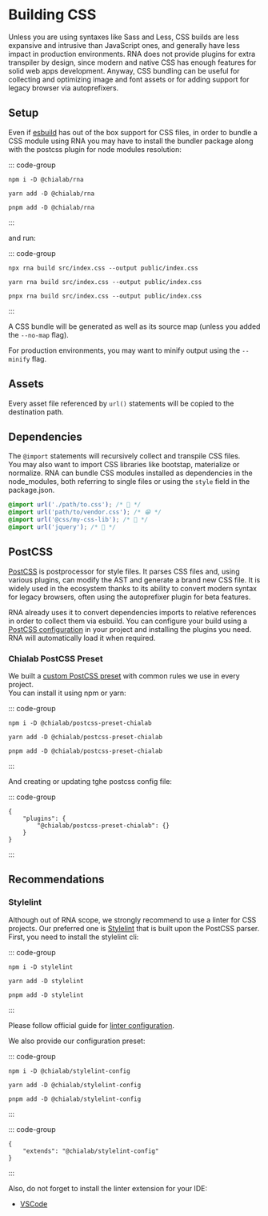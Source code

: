 # Building CSS

Unless you are using syntaxes like Sass and Less, CSS builds are less expansive and intrusive than JavaScript ones, and generally have less impact in production environments. RNA does not provide plugins for extra transpiler by design, since modern and native CSS has enough features for solid web apps development. Anyway, CSS bundling can be useful for collecting and optimizing image and font assets or for adding support for legacy browser via autoprefixers.

## Setup

Even if [esbuild](https://esbuild.github.io/) has out of the box support for CSS files, in order to bundle a CSS module using RNA you may have to install the bundler package along with the postcss plugin for node modules resolution:

::: code-group

```sh[npm]
npm i -D @chialab/rna
```

```sh[yarn]
yarn add -D @chialab/rna
```

```sh[pnpm]
pnpm add -D @chialab/rna
```

:::

and run:

::: code-group

```sh[npm]
npx rna build src/index.css --output public/index.css
```

```sh[yarn]
yarn rna build src/index.css --output public/index.css
```

```sh[pnpm]
pnpx rna build src/index.css --output public/index.css
```

:::

A CSS bundle will be generated as well as its source map (unless you added the `--no-map` flag).

For production environments, you may want to minify output using the `--minify` flag.

## Assets

Every asset file referenced by `url()` statements will be copied to the destination path.

## Dependencies

The `@import` statements will recursively collect and transpile CSS files.  
You may also want to import CSS libraries like bootstap, materialize or normalize. RNA can bundle CSS modules installed as dependencies in the node_modules, both referring to single files or using the `style` field in the package.json.

```css
@import url('./path/to.css'); /* 🙂 */
@import url('path/to/vendor.css'); /* 😁 */
@import url('@css/my-css-lib'); /* 🤩 */
@import url('jquery'); /* 🤕 */
```

## PostCSS

[PostCSS](https://postcss.org/) is postprocessor for style files. It parses CSS files and, using various plugins, can modify the AST and generate a brand new CSS file. It is widely used in the ecosystem thanks to its ability to convert modern syntax for legacy browsers, often using the autoprefixer plugin for beta features.

RNA already uses it to convert dependencies imports to relative references in order to collect them via esbuild. You can configure your build using a [PostCSS configuration](https://github.com/postcss/postcss-load-config) in your project and installing the plugins you need. RNA will automatically load it when required.

### Chialab PostCSS Preset

We built a [custom PostCSS preset](https://www.npmjs.com/package/@chialab/postcss-preset-chialab) with common rules we use in every project.  
You can install it using npm or yarn:

::: code-group

```sh[npm]
npm i -D @chialab/postcss-preset-chialab
```

```sh[yarn]
yarn add -D @chialab/postcss-preset-chialab
```

```sh[pnpm]
pnpm add -D @chialab/postcss-preset-chialab
```

:::

And creating or updating tghe postcss config file:

::: code-group

```json[postcss.config.json]
{
    "plugins": {
        "@chialab/postcss-preset-chialab": {}
    }
}
```

:::

## Recommendations

### Stylelint

Although out of RNA scope, we strongly recommend to use a linter for CSS projects. Our preferred one is [Stylelint](https://stylelint.io/) that is built upon the PostCSS parser.  
First, you need to install the stylelint cli:

::: code-group

```sh[npm]
npm i -D stylelint
```

```sh[yarn]
yarn add -D stylelint
```

```sh[pnpm]
pnpm add -D stylelint
```

:::

Please follow official guide for [linter configuration](https://stylelint.io/user-guide/configure).

We also provide our configuration preset:

::: code-group

```sh[npm]
npm i -D @chialab/stylelint-config
```

```sh[yarn]
yarn add -D @chialab/stylelint-config
```

```sh[pnpm]
pnpm add -D @chialab/stylelint-config
```

:::

::: code-group

```json[.stylelintrc.json]
{
    "extends": "@chialab/stylelint-config"
}
```

:::

Also, do not forget to install the linter extension for your IDE:

- [VSCode](https://marketplace.visualstudio.com/items?itemName=stylelint.vscode-stylelint)
